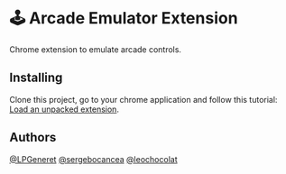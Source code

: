 # 🕹 Arcade Emulator Extension

Chrome extension to emulate arcade controls.

## Installing

Clone this project, go to your chrome application and follow this tutorial:
[Load an unpacked extension](https://developer.chrome.com/docs/extensions/mv3/getstarted/#unpacked).

## Authors

[@LPGeneret](https://twitter.com/LPGeneret)
[@sergebocancea](https://twitter.com/sergebocancea)
[@leochocolat](https://twitter.com/leochocolat)
